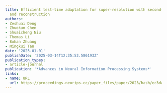```yaml
---
title: Efficient test-time adaptation for super-resolution with second-order degradation
  and reconstruction
authors:
- Zeshuai Deng
- Zhuokun Chen
- Shuaicheng Niu
- Thomas Li
- Bohan Zhuang
- Mingkui Tan
date: '2023-01-01'
publishDate: '2025-03-14T12:35:53.586193Z'
publication_types:
- article-journal
publication: '*Advances in Neural Information Processing Systems*'
links:
- name: URL
  url: https://proceedings.neurips.cc/paper_files/paper/2023/hash/ec3d49763c653ad7c8d587f52220c129-Abstract-Conference.html
---
```

